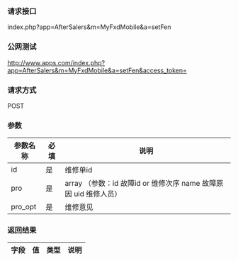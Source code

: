 ### **请求接口**
index.php?app=AfterSalers&m=MyFxdMobile&a=setFen



### **公网测试**
http://www.apps.com/index.php?app=AfterSalers&m=MyFxdMobile&a=setFen&access_token=

### **请求方式**
POST


### **参数**
| 参数名称  |必填|     说明      |
|------|-----|------|
| id| 是 |   维修单id|
| pro| 是 |   array  （参数：id 故障id or 维修次序 name 故障原因 uid 维修人员）|
| pro_opt| 是 |   维修意见|

### **返回结果**
|字段        |值          |类型    |说明        |
| ---------  |--------    |-------- |--------  |